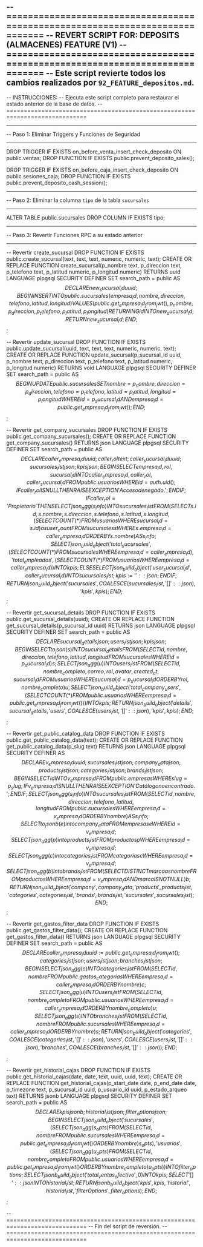 -- =============================================================================
-- REVERT SCRIPT FOR: DEPOSITS (ALMACENES) FEATURE (V1)
-- =============================================================================
-- Este script revierte todos los cambios realizados por `92_FEATURE_depositos.md`.
--
-- INSTRUCCIONES:
-- Ejecuta este script completo para restaurar el estado anterior de la base de datos.
-- =============================================================================

-- -----------------------------------------------------------------------------
-- Paso 1: Eliminar Triggers y Funciones de Seguridad
-- -----------------------------------------------------------------------------
DROP TRIGGER IF EXISTS on_before_venta_insert_check_deposito ON public.ventas;
DROP FUNCTION IF EXISTS public.prevent_deposito_sales();

DROP TRIGGER IF EXISTS on_before_caja_insert_check_deposito ON public.sesiones_caja;
DROP FUNCTION IF EXISTS public.prevent_deposito_cash_session();

-- -----------------------------------------------------------------------------
-- Paso 2: Eliminar la columna `tipo` de la tabla `sucursales`
-- -----------------------------------------------------------------------------
ALTER TABLE public.sucursales DROP COLUMN IF EXISTS tipo;


-- -----------------------------------------------------------------------------
-- Paso 3: Revertir Funciones RPC a su estado anterior
-- -----------------------------------------------------------------------------

-- Revertir create_sucursal
DROP FUNCTION IF EXISTS public.create_sucursal(text, text, text, numeric, numeric, text);
CREATE OR REPLACE FUNCTION create_sucursal(p_nombre text, p_direccion text, p_telefono text, p_latitud numeric, p_longitud numeric)
RETURNS uuid LANGUAGE plpgsql SECURITY DEFINER SET search_path = public AS $$
DECLARE new_sucursal_id uuid;
BEGIN
    INSERT INTO public.sucursales(empresa_id, nombre, direccion, telefono, latitud, longitud)
    VALUES (public.get_empresa_id_from_jwt(), p_nombre, p_direccion, p_telefono, p_latitud, p_longitud)
    RETURNING id INTO new_sucursal_id;
    RETURN new_sucursal_id;
END;
$$;

-- Revertir update_sucursal
DROP FUNCTION IF EXISTS public.update_sucursal(uuid, text, text, text, numeric, numeric, text);
CREATE OR REPLACE FUNCTION update_sucursal(p_sucursal_id uuid, p_nombre text, p_direccion text, p_telefono text, p_latitud numeric, p_longitud numeric)
RETURNS void LANGUAGE plpgsql SECURITY DEFINER SET search_path = public AS $$
BEGIN
    UPDATE public.sucursales SET nombre = p_nombre, direccion = p_direccion, telefono = p_telefono, latitud = p_latitud, longitud = p_longitud
    WHERE id = p_sucursal_id AND empresa_id = public.get_empresa_id_from_jwt();
END;
$$;

-- Revertir get_company_sucursales
DROP FUNCTION IF EXISTS public.get_company_sucursales();
CREATE OR REPLACE FUNCTION get_company_sucursales()
RETURNS json LANGUAGE plpgsql SECURITY DEFINER SET search_path = public AS $$
DECLARE caller_empresa_id uuid; caller_rol text; caller_sucursal_id uuid; sucursales_list json; kpis json;
BEGIN
    SELECT empresa_id, rol, sucursal_id INTO caller_empresa_id, caller_rol, caller_sucursal_id FROM public.usuarios WHERE id = auth.uid();
    IF caller_rol IS NULL THEN RAISE EXCEPTION 'Acceso denegado.'; END IF;
    IF caller_rol = 'Propietario' THEN
        SELECT json_agg(s_info) INTO sucursales_list FROM (
            SELECT s.id, s.nombre, s.direccion, s.telefono, s.latitud, s.longitud,
                (SELECT COUNT(*) FROM usuarios WHERE sucursal_id = s.id) as user_count
            FROM sucursales s WHERE s.empresa_id = caller_empresa_id ORDER BY s.nombre
        ) AS s_info;
        SELECT json_build_object('total_sucursales', (SELECT COUNT(*) FROM sucursales WHERE empresa_id = caller_empresa_id), 'total_empleados', (SELECT COUNT(*) FROM usuarios WHERE empresa_id = caller_empresa_id)) INTO kpis;
    ELSE
        SELECT json_build_object('user_sucursal_id', caller_sucursal_id) INTO sucursales_list;
        kpis := '{}'::json;
    END IF;
    RETURN json_build_object('sucursales', COALESCE(sucursales_list, '[]'::json), 'kpis', kpis);
END;
$$;

-- Revertir get_sucursal_details
DROP FUNCTION IF EXISTS public.get_sucursal_details(uuid);
CREATE OR REPLACE FUNCTION get_sucursal_details(p_sucursal_id uuid)
RETURNS json LANGUAGE plpgsql SECURITY DEFINER SET search_path = public AS $$
DECLARE sucursal_details json; users_list json; kpis json;
BEGIN
    SELECT to_json(s) INTO sucursal_details FROM (SELECT id, nombre, direccion, telefono, latitud, longitud FROM sucursales WHERE id = p_sucursal_id) s;
    SELECT json_agg(u) INTO users_list FROM (SELECT id, nombre_completo, correo, rol, avatar, created_at, sucursal_id FROM usuarios WHERE sucursal_id = p_sucursal_id ORDER BY rol, nombre_completo) u;
    SELECT json_build_object('total_company_users', (SELECT COUNT(*) FROM public.usuarios WHERE empresa_id = public.get_empresa_id_from_jwt())) INTO kpis;
    RETURN json_build_object('details', sucursal_details, 'users', COALESCE(users_list, '[]'::json), 'kpis', kpis);
END;
$$;

-- Revertir get_public_catalog_data
DROP FUNCTION IF EXISTS public.get_public_catalog_data(text);
CREATE OR REPLACE FUNCTION get_public_catalog_data(p_slug text)
RETURNS json LANGUAGE plpgsql SECURITY DEFINER AS $$
DECLARE v_empresa_id uuid; sucursales_list json; company_data json; products_list json; categories_list json; brands_list json;
BEGIN
    SELECT id INTO v_empresa_id FROM public.empresas WHERE slug = p_slug;
    IF v_empresa_id IS NULL THEN RAISE EXCEPTION 'Catálogo no encontrado.'; END IF;
    SELECT json_agg(s_info) INTO sucursales_list FROM (SELECT id, nombre, direccion, telefono, latitud, longitud FROM public.sucursales WHERE empresa_id = v_empresa_id ORDER BY nombre) AS s_info;
    SELECT to_jsonb(e) into company_data FROM empresas e WHERE id = v_empresa_id;
    SELECT json_agg(p) into products_list FROM productos p WHERE empresa_id = v_empresa_id;
    SELECT json_agg(c) into categories_list FROM categorias c WHERE empresa_id = v_empresa_id;
    SELECT json_agg(b) into brands_list FROM (SELECT DISTINCT marca as nombre FROM productos WHERE empresa_id = v_empresa_id AND marca IS NOT NULL) b;
    RETURN json_build_object('company', company_data, 'products', products_list, 'categories', categories_list, 'brands', brands_list, 'sucursales', sucursales_list);
END;
$$;

-- Revertir get_gastos_filter_data
DROP FUNCTION IF EXISTS public.get_gastos_filter_data();
CREATE OR REPLACE FUNCTION get_gastos_filter_data()
RETURNS json LANGUAGE plpgsql SECURITY DEFINER SET search_path = public AS $$
DECLARE caller_empresa_id uuid := public.get_empresa_id_from_jwt(); categories_list json; users_list json; branches_list json;
BEGIN
    SELECT json_agg(c) INTO categories_list FROM (SELECT id, nombre FROM public.gastos_categorias WHERE empresa_id = caller_empresa_id ORDER BY nombre) c;
    SELECT json_agg(u) INTO users_list FROM (SELECT id, nombre_completo FROM public.usuarios WHERE empresa_id = caller_empresa_id ORDER BY nombre_completo) u;
    SELECT json_agg(s) INTO branches_list FROM (SELECT id, nombre FROM public.sucursales WHERE empresa_id = caller_empresa_id ORDER BY nombre) s;
    RETURN json_build_object('categories', COALESCE(categories_list, '[]'::json), 'users', COALESCE(users_list, '[]'::json), 'branches', COALESCE(branches_list, '[]'::json));
END;
$$;

-- Revertir get_historial_cajas
DROP FUNCTION IF EXISTS public.get_historial_cajas(date, date, text, uuid, uuid, text);
CREATE OR REPLACE FUNCTION get_historial_cajas(p_start_date date, p_end_date date, p_timezone text, p_sucursal_id uuid, p_usuario_id uuid, p_estado_arqueo text)
RETURNS jsonb LANGUAGE plpgsql SECURITY DEFINER SET search_path = public AS $$
DECLARE kpis jsonb; historial_list json; filter_options json;
BEGIN
    SELECT json_build_object(
        'sucursales', (SELECT json_agg(s_opts) FROM (SELECT id, nombre FROM public.sucursales WHERE empresa_id = public.get_empresa_id_from_jwt() ORDER BY nombre) s_opts),
        'usuarios', (SELECT json_agg(u_opts) FROM (SELECT id, nombre_completo FROM public.usuarios WHERE empresa_id = public.get_empresa_id_from_jwt() ORDER BY nombre_completo) u_opts)
    ) INTO filter_options;
    SELECT jsonb_build_object('total_ventas_efectivo', 0) INTO kpis;
    SELECT '[]'::json INTO historial_list;
    RETURN jsonb_build_object('kpis', kpis, 'historial', historial_list, 'filterOptions', filter_options);
END;
$$;

-- =============================================================================
-- Fin del script de reversión.
-- =============================================================================
